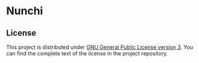 # Nunchi

## License

This project is distributed under [GNU General Public License version 3](https://opensource.org/license/gpl-3-0). You can find the complete text of the license in the project repository.
